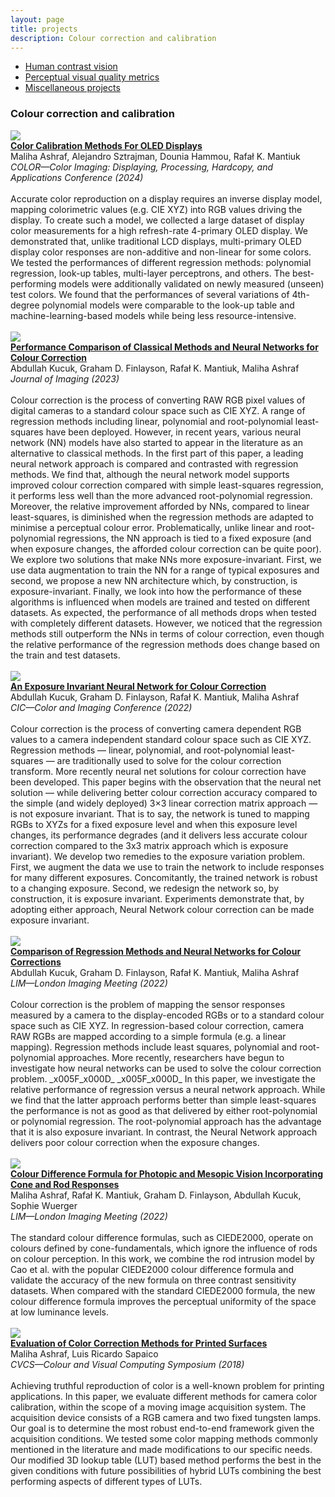 ```yaml
---
layout: page
title: projects
description: Colour correction and calibration
---
```


<div class="navbar">
  <div class="navbar-inner">
      <ul class="nav">  
		  <li><a href="hvs.html">Human contrast vision</a></li>
		  <li><a href="metrics.html">Perceptual visual quality metrics</a></li>
		  <!-- <li><a href="colour.html">Colour correction and calibration</a></li>-->
		  <li><a href="misc.html">Miscellaneous projects</a></li>
      </ul>
  </div>
</div>

### Colour correction and calibration

<div class="container container-box container-box-fixed">
    <div class="row-fluid">
        <div class="span3">
			<img src="../assets/projects/colour/oled_hvei24.jpg">
		</div>
		<div class="span9">
		<b><a href="https://library.imaging.org/ei/articles/36/16/COLOR-166" target="_blank">Color Calibration Methods For OLED Displays</a></b><br/>
		Maliha Ashraf, Alejandro Sztrajman, Dounia Hammou, Rafał K. Mantiuk<br/>
		<i>COLOR—Color Imaging: Displaying, Processing, Hardcopy, and Applications Conference (2024)</i>
		<a href="citations/ashraf2024color.txt" target="_blank"><i class="fa-solid fa-quote-right" style="font-size:16px; margin-left: 10px;"></i></a>
		<br/><br/>		
          Accurate color reproduction on a display requires an inverse display model, mapping colorimetric values (e.g. CIE XYZ) into RGB values driving the display. To create such a model, we collected a large dataset of display color measurements for a high refresh-rate 4-primary OLED display. We demonstrated that, unlike traditional LCD displays, multi-primary OLED display color responses are non-additive and non-linear for some colors. We tested the performances of different regression methods: polynomial regression, look-up tables, multi-layer perceptrons, and others. The best-performing models were additionally validated on newly measured (unseen) test colors. We found that the performances of several variations of 4th-degree polynomial models were comparable to the look-up table and machine-learning-based models while being less resource-intensive.<br/><br/>
        </div> 
	</div> 
</div>

<div class="container container-box container-box-fixed">
    <div class="row-fluid">
        <div class="span3">
			<img src="../assets/projects/colour/colour_mdpi23.png">
		</div>
		<div class="span9">
		<b><a href="https://www.mdpi.com/2313-433X/9/10/214" target="_blank">Performance Comparison of Classical Methods and Neural Networks for Colour Correction
		</a></b><br/>
		Abdullah Kucuk, Graham D. Finlayson, Rafał K. Mantiuk, Maliha Ashraf<br/>
		<i>Journal of Imaging (2023)</i>
		<a href="citations/kucuk2023performance.txt" target="_blank"><i class="fa-solid fa-quote-right" style="font-size:16px; margin-left: 10px;"></i></a>
		<br/><br/>		
          Colour correction is the process of converting RAW RGB pixel values of digital cameras to a standard colour space such as CIE XYZ. A range of regression methods including linear, polynomial and root-polynomial least-squares have been deployed. However, in recent years, various neural network (NN) models have also started to appear in the literature as an alternative to classical methods. In the first part of this paper, a leading neural network approach is compared and contrasted with regression methods. We find that, although the neural network model supports improved colour correction compared with simple least-squares regression, it performs less well than the more advanced root-polynomial regression. Moreover, the relative improvement afforded by NNs, compared to linear least-squares, is diminished when the regression methods are adapted to minimise a perceptual colour error. Problematically, unlike linear and root-polynomial regressions, the NN approach is tied to a fixed exposure (and when exposure changes, the afforded colour correction can be quite poor). We explore two solutions that make NNs more exposure-invariant. First, we use data augmentation to train the NN for a range of typical exposures and second, we propose a new NN architecture which, by construction, is exposure-invariant. Finally, we look into how the performance of these algorithms is influenced when models are trained and tested on different datasets. As expected, the performance of all methods drops when tested with completely different datasets. However, we noticed that the regression methods still outperform the NNs in terms of colour correction, even though the relative performance of the regression methods does change based on the train and test datasets.
<br/><br/>
        </div> 
	</div> 
</div>


<div class="container container-box container-box-fixed">
    <div class="row-fluid">
        <div class="span3">
			<img src="../assets/projects/colour/colour_cic22.png">
		</div>
		<div class="span9">
		<b><a href="https://library.imaging.org/cic/articles/30/1/31" target="_blank">An Exposure Invariant Neural Network for Colour Correction</a></b><br/>
		Abdullah Kucuk, Graham D. Finlayson, Rafał K. Mantiuk, Maliha Ashraf<br/>
		<i>CIC—Color and Imaging Conference (2022)</i>
		<a href="citations/kucuk2022exposure.txt" target="_blank"><i class="fa-solid fa-quote-right" style="font-size:16px; margin-left: 10px;"></i></a>
		<br/><br/>		
           Colour correction is the process of converting camera dependent RGB values to a camera independent standard colour space such as CIE XYZ. Regression methods — linear, polynomial, and root-polynomial least-squares — are traditionally used to solve for the colour correction transform. More recently neural net solutions for colour correction have been developed. This paper begins with the observation that the neural net solution — while delivering better colour correction accuracy compared to the simple (and widely deployed) 3×3 linear correction matrix approach — is not exposure invariant. That is to say, the network is tuned to mapping RGBs to XYZs for a fixed exposure level and when this exposure level changes, its performance degrades (and it delivers less accurate colour correction compared to the 3x3 matrix approach which is exposure invariant). We develop two remedies to the exposure variation problem. First, we augment the data we use to train the network to include responses for many different exposures. Concomitantly, the trained network is robust to a changing exposure. Second, we redesign the network so, by construction, it is exposure invariant. Experiments demonstrate that, by adopting either approach, Neural Network colour correction can be made exposure invariant.<br/><br/>
        </div> 
	</div> 
</div>

<div class="container container-box container-box-fixed">
    <div class="row-fluid">
        <div class="span3">
			<img src="../assets/projects/colour/colour_lim22.png">
		</div>
		<div class="span9">
		<b><a href="https://library.imaging.org/lim/articles/3/1/17" target="_blank">Comparison of Regression Methods and Neural Networks for Colour Corrections</a></b><br/>
		Abdullah Kucuk, Graham D. Finlayson, Rafał K. Mantiuk, Maliha Ashraf<br/>
		<i>LIM—London Imaging Meeting (2022)</i>
		<a href="citations/kucuk2022comparison.txt" target="_blank"><i class="fa-solid fa-quote-right" style="font-size:16px; margin-left: 10px;"></i></a>
		<br/><br/>			
           Colour correction is the problem of mapping the sensor responses measured by a camera to the display-encoded RGBs or to a standard colour space such as CIE XYZ. In regression-based colour correction, camera RAW RGBs are mapped according to a simple formula (e.g. a linear mapping). Regression methods include least squares, polynomial and root-polynomial approaches. More recently, researchers have begun to investigate how neural networks can be used to solve the colour correction problem. _x005F_x000D_ _x005F_x000D_ In this paper, we investigate the relative performance of regression versus a neural network approach. While we find that the latter approach performs better than simple least-squares the performance is not as good as that delivered by either root-polynomial or polynomial regression. The root-polynomial approach has the advantage that it is also exposure invariant. In contrast, the Neural Network approach delivers poor colour correction when the exposure changes.<br/><br/>
        </div> 
	</div> 
</div>

<div class="container container-box container-box-fixed">
    <div class="row-fluid">
        <div class="span3">
			<img src="../assets/projects/colour/de_lim22.png">
		</div>
		<div class="span9">
		<b><a href="https://library.imaging.org/lim/articles/3/1/18" target="_blank">Colour Difference Formula for Photopic and Mesopic Vision Incorporating Cone and Rod Responses</a></b><br/>
		Maliha Ashraf, Rafał K. Mantiuk, Graham D. Finlayson, Abdullah Kucuk, Sophie Wuerger<br/>
		<i>LIM—London Imaging Meeting (2022)</i>
		<a href="citations/ashraf2023colour.txt" target="_blank"><i class="fa-solid fa-quote-right" style="font-size:16px; margin-left: 10px;"></i></a>
		<br/><br/>			
           The standard colour difference formulas, such as CIEDE2000, operate on colours defined by cone-fundamentals, which ignore the influence of rods on colour perception. In this work, we combine the rod intrusion model by Cao et al. with the popular CIEDE2000 colour difference formula and validate the accuracy of the new formula on three contrast sensitivity datasets. When compared with the standard CIEDE2000 formula, the new colour difference formula improves the perceptual uniformity of the space at low luminance levels.<br/><br/>
        </div> 
	</div> 
</div>

<div class="container container-box container-box-fixed">
    <div class="row-fluid">
        <div class="span3">
			<img src="../assets/projects/colour/colour_cvcs18.png">
		</div>
		<div class="span9">
		<b><a href="https://ieeexplore.ieee.org/document/8496542" target="_blank">Evaluation of Color Correction Methods for Printed Surfaces</a></b><br/>
		Maliha Ashraf, Luis Ricardo Sapaico<br/>
		<i>CVCS—Colour and Visual Computing Symposium (2018)</i>
		<a href="citations/ashraf2018evaluation.txt" target="_blank"><i class="fa-solid fa-quote-right" style="font-size:16px; margin-left: 10px;"></i></a>
		<br/><br/>				
           Achieving truthful reproduction of color is a well-known problem for printing applications. In this paper, we evaluate different methods for camera color calibration, within the scope of a moving image acquisition system. The acquisition device consists of a RGB camera and two fixed tungsten lamps. Our goal is to determine the most robust end-to-end framework given the acquisition conditions. We tested some color mapping methods commonly mentioned in the literature and made modifications to our specific needs. Our modified 3D lookup table (LUT) based method performs the best in the given conditions with future possibilities of hybrid LUTs combining the best performing aspects of different types of LUTs.<br/><br/>
        </div> 
	</div> 
</div>

<!-- 
<div class = "container">
	<div class="row-fluid">
		<div class="span7">
			
			<b>Retinal illuminance is reduced with age</b>
			<img src="../assets/projects/agingcsf/AgingCSF.gif" width="100%"/>
			
			<br/><br/><br/><b>CSF of older adults match CSF of younger adults at lower luminances</b>
			<img src="../assets/projects/agingcsf/AgingCSF2.gif" width="100%"/>
		</div>
	</div>
</div>
-->